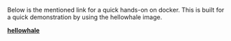 Below is the mentioned link for a quick hands-on on docker. This is built for a quick demonstration by using the hellowhale image.

**[hellowhale](https://github.com/srabhayraj/Docker-Labs/tree/master/hellowhale)**


